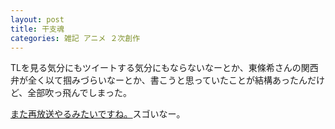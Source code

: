 ```yaml
---
layout: post
title: 干支魂
categories: 雑記 アニメ ２次創作
---
```


TLを見る気分にもツイートする気分にもならないなーとか、東條希さんの関西弁が全く以て掴みづらいなーとか、書こうと思っていたことが結構あったんだけど、全部吹っ飛んでしまった。  
  
  
[また再放送やるみたいですね。](http://etotama.com/news/post_701/)スゴいなー。
